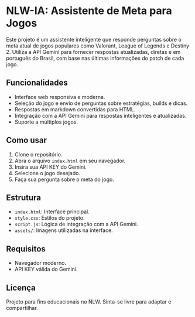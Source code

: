 
# NLW-IA: Assistente de Meta para Jogos

Este projeto é um assistente inteligente que responde perguntas sobre o meta atual de jogos populares como Valorant, League of Legends e Destiny 2. Utiliza a API Gemini para fornecer respostas atualizadas, diretas e em português do Brasil, com base nas últimas informações do patch de cada jogo.

## Funcionalidades

- Interface web responsiva e moderna.
- Seleção do jogo e envio de perguntas sobre estratégias, builds e dicas.
- Respostas em markdown convertidas para HTML.
- Integração com a API Gemini para respostas inteligentes e atualizadas.
- Suporte a múltiplos jogos.

## Como usar

1. Clone o repositório.
2. Abra o arquivo `index.html` em seu navegador.
3. Insira sua API KEY do Gemini.
4. Selecione o jogo desejado.
5. Faça sua pergunta sobre o meta do jogo.

## Estrutura

- `index.html`: Interface principal.
- `style.css`: Estilos do projeto.
- `script.js`: Lógica de integração com a API Gemini.
- `assets/`: Imagens utilizadas na interface.

## Requisitos

- Navegador moderno.
- API KEY válida do Gemini.

## Licença

Projeto para fins educacionais no NLW.
Sinta-se livre para adaptar e compartilhar.